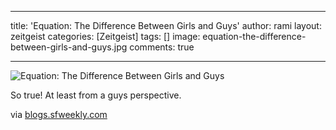 
---

title: 'Equation: The Difference Between Girls and Guys'
author: rami
layout: zeitgeist 
categories: [Zeitgeist]
tags: []
image: equation-the-difference-between-girls-and-guys.jpg
comments: true

---

![Equation: The Difference Between Girls and Guys](/assets/images/content/zeitgeist/equation-the-difference-between-girls-and-guys.jpg)

So true! At least from a guys perspective.

via [blogs.sfweekly.com](http://blogs.sfweekly.com/thesnitch/assets_c/2010/01/equation1-thumb-500x363.jpg)

